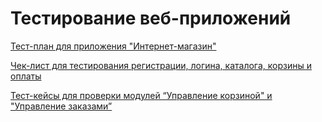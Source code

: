 # Тестирование веб-приложений

[Тест-план для приложения "Интернет-магазин"](https://docs.google.com/spreadsheets/d/1VKG421AV8UHuyp54vBk2YQissoC2Z80kXAqjzNYePbs/edit?usp=sharing)

[Чек-лист для тестирования регистрации, логина, каталога, корзины и оплаты](https://docs.google.com/spreadsheets/d/1mM8IZCOEC00CxpNaHuMz-x6ToCv00Me00RhDO3XyfKE/edit?usp=sharing)

[Тест-кейсы для проверки модулей “Управление корзиной" и "Управление заказами”](https://github.com/Ramilia7/web/blob/main/Case_Volozhanina_2.pdf)
